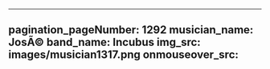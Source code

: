 ------
pagination_pageNumber: 1292
musician_name: JosÃ©
band_name: Incubus
img_src: images/musician1317.png
onmouseover_src: 
------